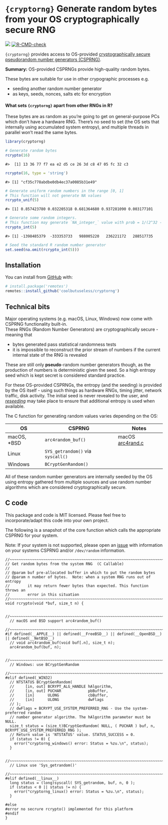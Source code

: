 
<!-- README.md is generated from README.Rmd. Please edit that file -->

# `{cryptorng}` Generate random bytes from your OS cryptographically secure RNG

<!-- badges: start -->

![](https://img.shields.io/badge/cool-useless-green.svg)
[![R-CMD-check](https://github.com/coolbutuseless/cryptorng/actions/workflows/R-CMD-check.yaml/badge.svg)](https://github.com/coolbutuseless/cryptorng/actions/workflows/R-CMD-check.yaml)
<!-- badges: end -->

`{cryptorng}` provides access to OS-provided [cryptographically secure
pseudorandom number generators
(CSPRNG)](https://en.wikipedia.org/wiki/Cryptographically_secure_pseudorandom_number_generator).

**Summary:** OS-provided CSPRNGs provide high-quality random bytes.

These bytes are suitable for use in other crypographic processes e.g.

- seeding another random number generator
- as keys, seeds, nonces, salts etc for encryption

#### What sets `{cryptorng}` apart from other RNGs in R?

These bytes are as random as you’re going to get on general-purpose PCs
which don’t have a hardware RNG. There’s no seed to set (the OS sets
that internally using accumulated system entropy), and multiple threads
in parallel won’t read the same bytes.

``` r
library(cryptorng)

# Generate random bytes
rcrypto(16)
```

    #>  [1] 13 36 77 f7 ea e2 d5 ce 26 3d c8 47 05 fc 32 c3

``` r
rcrypto(16, type = 'string')
```

    #> [1] "cf35c778abdbe0db4ec37a0085b31e49"

``` r
# Generate uniform random numbers in the range [0, 1]
# This function will not generate NA values
rcrypto_unif(5)
```

    #> [1] 0.857423780 0.032205318 0.681364680 0.937281090 0.003177101

``` r
# Generate some random integers. 
# This function may generate `NA_integer_` value with prob = 1/(2^32 - 1)
rcrypto_int(5)
```

    #> [1] -1398485379  -333353733   988005220   236221172   288517735

``` r
# Seed the standard R random number generator
set.seed(na.omit(rcrypto_int(5)))
```

## Installation

You can install from
[GitHub](https://github.com/coolbutuseless/cryptorng) with:

``` r
# install.package('remotes')
remotes::install_github('coolbutuseless/cryptorng')
```

## Technical bits

Major operating systems (e.g. macOS, Linux, Windows) now come with
CSPRNG functionality built-in.  
These RNGs (Random Number Generators) are cryptographically secure -
meaning that

- bytes generated pass statistical randomness tests
- it is impossible to reconstruct the prior stream of numbers if the
  current internal state of the RNG is revealed

These are still only **pseudo**-random number generators though, as the
production of numbers is deterministic given the seed. So a high entropy
seed which is kept secret is considered standard practice.

For these OS-provided CSPRNGs, the entropy (and the seeding) is provided
by the OS itself - using such things as hardware RNGs, timing jitter,
network traffic, disk activity. The initial seed is never revealed to
the user, and
[*reseeding*](https://en.wikipedia.org/wiki//dev/random#BSD_systems) may
take place to ensure that additional entropy is used when available.

The C function for generating random values varies depending on the OS:

| OS           | CSPRNG                            | Notes                                                                                                   |
|--------------|-----------------------------------|---------------------------------------------------------------------------------------------------------|
| macOS, \*BSD | `arc4random_buf()`                | macOS [arc4rand.c](http://www.opensource.apple.com/source/Libc/Libc-1044.10.1/gen/FreeBSD/arc4random.c) |
| Linux        | `SYS_getrandom()` via `syscall()` |                                                                                                         |
| Windows      | `BCryptGenRandom()`               |                                                                                                         |

All of these random number generators are internally seeded by the OS
using entropy gathered from multiple sources and use random number
algorithms which are considered cryptographically secure.

## C code

This package and code is MIT licensed. Please feel free to
incorporate/adapt this code into your own project.

The following is a snapshot of the core function which calls the
appropriate CSPRNG for your system.

Note: If your system is not supported, please open an
[issue](https://github.com/coolbutuseless/cryptorng/issues) with
information on your systems CSPRNG and/or `/dev/random` information.

    //~~~~~~~~~~~~~~~~~~~~~~~~~~~~~~~~~~~~~~~~~~~~~~~~~~~~~~~~~~~~~~~~~~~~~~~~~~~
    // Get random bytes from the system RNG  (C Callable)
    //
    // @param buf pre-allocated buffer in which to put the random bytes
    // @param n number of bytes.  Note: when a system RNG runs out of entropy
    //        it may return fewer bytes than expected. This function throws an 
    //        error in this situation
    //~~~~~~~~~~~~~~~~~~~~~~~~~~~~~~~~~~~~~~~~~~~~~~~~~~~~~~~~~~~~~~~~~~~~~~~~~~~
    void rcrypto(void *buf, size_t n) {
      
      //~~~~~~~~~~~~~~~~~~~~~~~~~~~~~~~~~~~~~~~~~~~~~~~~~~~~~~~~~~~~~~~~~~~~~~~~~
      // macOS and BSD support arc4random_buf()
      //~~~~~~~~~~~~~~~~~~~~~~~~~~~~~~~~~~~~~~~~~~~~~~~~~~~~~~~~~~~~~~~~~~~~~~~~~
    #if defined(__APPLE__) || defined(__FreeBSD__) || defined(__OpenBSD__) || defined(__NetBSD__)
      // void arc4random_buf(void buf[.n], size_t n);
      arc4random_buf(buf, n); 
      
      //~~~~~~~~~~~~~~~~~~~~~~~~~~~~~~~~~~~~~~~~~~~~~~~~~~~~~~~~~~~~~~~~~~~~~~~~~
      // Windows: use BCryptGenRandom
      //~~~~~~~~~~~~~~~~~~~~~~~~~~~~~~~~~~~~~~~~~~~~~~~~~~~~~~~~~~~~~~~~~~~~~~~~~
    #elif defined(_WIN32)  
      // NTSTATUS BCryptGenRandom(
      //     [in, out] BCRYPT_ALG_HANDLE hAlgorithm,
      //     [in, out] PUCHAR            pbBuffer,
      //     [in]      ULONG             cbBuffer,
      //     [in]      ULONG             dwFlags
      // );
      // dwFlags = BCRYPT_USE_SYSTEM_PREFERRED_RNG - Use the system-preferred random 
      // number generator algorithm. The hAlgorithm parameter must be NULL. 
      size_t status = (size_t)BCryptGenRandom( NULL, ( PUCHAR ) buf, n, BCRYPT_USE_SYSTEM_PREFERRED_RNG );
      // Return value is 'NTSTATUS' value. STATUS_SUCCESS = 0.
      if (status != 0) {
        error("cryptorng_windows() error: Status = %zu.\n", status);
      }
      
      //~~~~~~~~~~~~~~~~~~~~~~~~~~~~~~~~~~~~~~~~~~~~~~~~~~~~~~~~~~~~~~~~~~~~~~~~~
      // Linux use 'Sys_getrandom()'
      //~~~~~~~~~~~~~~~~~~~~~~~~~~~~~~~~~~~~~~~~~~~~~~~~~~~~~~~~~~~~~~~~~~~~~~~~~
    #elif defined(__linux__)
      long status = (long)syscall( SYS_getrandom, buf, n, 0 );
      if (status < 0 || status != n) {
        error("cryptorng_linux() error: Status = %zu.\n", status);
      }
      
    #else
    #error no secrure rcrypto() implemented for this platform
    #endif 
    }
